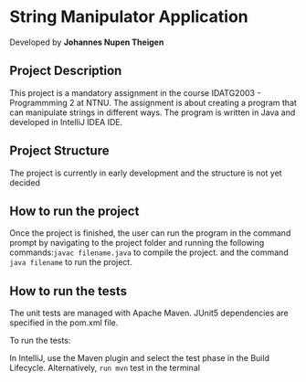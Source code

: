 # String Manipulator Application

Developed by **Johannes Nupen Theigen**

## Project Description

This project is a mandatory assignment
in the course IDATG2003 - Programmming 2 at NTNU. The
assignment is about creating a program that can manipulate
strings in different ways. The program is written in Java
and developed in IntelliJ IDEA IDE. 

## Project Structure
The project is currently in early development and the
structure is not yet decided

## How to run the project
Once the project is finished, the user can run the program
in the command prompt by navigating to the project folder and
running the following commands:`javac filename.java` to compile the project.
and the command `java filename` to run the project.

## How to run the tests
The unit tests are managed with Apache Maven.
JUnit5 dependencies are specified in the pom.xml file.

To run the tests:

In IntelliJ, use the Maven plugin and select the test phase in the Build Lifecycle.
Alternatively, `run mvn` test in the terminal